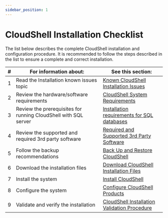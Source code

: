 ```yaml
---
sidebar_position: 1
---
```


# CloudShell Installation Checklist

The list below describes the complete CloudShell installation and configuration procedure. It is recommended to follow the steps described in the list to ensure a complete and correct installation.

| # | For information about: | See this section: |
| --- | --- | --- |
| 1 | Read the Installation known issues topic | [Known CloudShell Installation Issues](https://help.quali.com/Online%20Help/0.0/Portal/Content/IG/Appendices/knwn-instl-iss.htm) |
| 2 | Review the hardware/software requirements | [CloudShell System Requirements](https://help.quali.com/Online%20Help/0.0/Portal/Content/IG/Overview/sys-req.htm) |
| 3 | Review the prerequisites for running CloudShell with SQL server | [Installation requirements for SQL databases](https://help.quali.com/Online%20Help/0.0/Portal/Content/IG/Overview/db-prereqs.htm#Installa) |
| 4 | Review the supported and required 3rd party software | [Required and Supported 3rd Party Software](https://help.quali.com/Online%20Help/0.0/Portal/Content/IG/Overview/3rd-prty-sw.htm) |
| 5 | Follow the backup recommendations | [Back Up and Restore CloudShell](https://help.quali.com/Online%20Help/0.0/Portal/Content/IG/Backup%20and%20Restore/bkup-rstr-cs.htm) |
| 6 | Download the installation files | [Download CloudShell Installation Files](https://help.quali.com/Online%20Help/0.0/Portal/Content/IG/Complete%20Installation/dwnld-cs-instl-fls.htm) |
| 7 | Install the system | [Install CloudShell](https://help.quali.com/Online%20Help/0.0/Portal/Content/IG/Complete%20Installation/instl-cs-intro.htm) |
| 8 | Configure the system | [Configure CloudShell Products](https://help.quali.com/Online%20Help/0.0/Portal/Content/IG/Configure%20CloudShell%20Products/cfg-cs-prdcts.htm) |
| 9 | Validate and verify the installation | [CloudShell Installation Validation Procedure](https://help.quali.com/Online%20Help/0.0/Portal/Content/IG/Installation%20Validation%20Procedure/instl-vldn-proc.htm) |
